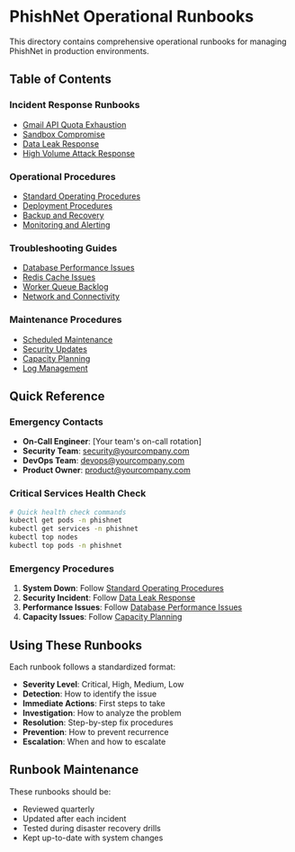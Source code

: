 # PhishNet Operational Runbooks

This directory contains comprehensive operational runbooks for managing PhishNet in production environments.

## Table of Contents

### Incident Response Runbooks
- [Gmail API Quota Exhaustion](gmail-api-quota-exhaustion.md)
- [Sandbox Compromise](sandbox-compromise.md)
- [Data Leak Response](data-leak-response.md)
- [High Volume Attack Response](high-volume-attack-response.md)

### Operational Procedures
- [Standard Operating Procedures](standard-operating-procedures.md)
- [Deployment Procedures](deployment-procedures.md)
- [Backup and Recovery](backup-recovery-procedures.md)
- [Monitoring and Alerting](monitoring-alerting-procedures.md)

### Troubleshooting Guides
- [Database Performance Issues](troubleshooting-database.md)
- [Redis Cache Issues](troubleshooting-redis.md)
- [Worker Queue Backlog](troubleshooting-workers.md)
- [Network and Connectivity](troubleshooting-network.md)

### Maintenance Procedures
- [Scheduled Maintenance](scheduled-maintenance.md)
- [Security Updates](security-updates.md)
- [Capacity Planning](capacity-planning.md)
- [Log Management](log-management.md)

## Quick Reference

### Emergency Contacts
- **On-Call Engineer**: [Your team's on-call rotation]
- **Security Team**: security@yourcompany.com
- **DevOps Team**: devops@yourcompany.com
- **Product Owner**: product@yourcompany.com

### Critical Services Health Check
```bash
# Quick health check commands
kubectl get pods -n phishnet
kubectl get services -n phishnet
kubectl top nodes
kubectl top pods -n phishnet
```

### Emergency Procedures
1. **System Down**: Follow [Standard Operating Procedures](standard-operating-procedures.md#system-down)
2. **Security Incident**: Follow [Data Leak Response](data-leak-response.md)
3. **Performance Issues**: Follow [Database Performance Issues](troubleshooting-database.md)
4. **Capacity Issues**: Follow [Capacity Planning](capacity-planning.md)

## Using These Runbooks

Each runbook follows a standardized format:
- **Severity Level**: Critical, High, Medium, Low
- **Detection**: How to identify the issue
- **Immediate Actions**: First steps to take
- **Investigation**: How to analyze the problem
- **Resolution**: Step-by-step fix procedures
- **Prevention**: How to prevent recurrence
- **Escalation**: When and how to escalate

## Runbook Maintenance

These runbooks should be:
- Reviewed quarterly
- Updated after each incident
- Tested during disaster recovery drills
- Kept up-to-date with system changes
